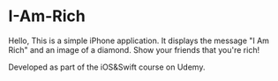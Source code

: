 # I-Am-Rich
Hello,
This is a simple iPhone application.
It displays the message "I Am Rich" and an image of a diamond.
Show your friends that you're rich!

Developed as part of the iOS&Swift course on Udemy.

